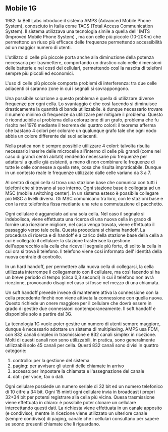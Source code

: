 ## Mobile 1G
1982: la Bell Labs introduce il sistema AMPS  (Advanced Mobile Phone System), conosciuto in Italia come TACS (Total Access Communication System). Il sistema utilizzava una tecnologia simile a quella dell' IMTS (Improved Mobile Phone System) , ma con celle più piccole (10-20Km) che permettono un riuso più efficace delle frequenze permettendo accessibilità ad un maggior numero di utenti.

L'utilizzo di celle più piccole porta anche alla diminuzione della potenza necessaria per trasmettere, comportando un drastico calo nelle dimensioni delle batterie e nei costi dei cellulari, permettendo così la nascita di telefoni sempre più piccoli ed economici.

L'uso di celle più piccole comporta problemi di interferenza: tra due celle adiacenti ci saranno zone in cui i segnali si sovrappongono.

Una possibile soluzione a questo problema è quella di utilizzare diverse frequenze per ogni cella. Lo svantaggio è che così facendo si diminuisce drasticamente la quantità di banda utilizzabile.
è dunque necessario trovare il numero minimo di frequenze da utilizzare per mitigare il problema.
Questo è riconducibile al problema della colorazione di un grafo, problema che fu risolto nel 1976 mediante il teorema dei quattro colori: il teorema afferma che bastano 4 colori per colorare un qualunque grafo tale che ogni nodo abbia un colore differente dai suoi adiacenti.

Nella pratica non è sempre possibile utilizzare 4 colori: talvolta risulta necessario inserire delle microcelle all'interno di celle più grandi (come nel caso di grandi centri abitati) rendendo necessarie più frequenze per adattarsi a quelle già esistenti, a meno di non combinare le frequenze di tutte le celle connesse a quella rete, cosa che risulta impraticabile. Dunque in un contesto reale le frequenze utilizzate dalle celle variano da 3 a 7.

Al centro di ogni cella si trova una stazione base che comunica con tutti i telefoni che si trovano al suo interno. Ogni stazione base è collegata ad un MSC (mobile switching center). In un sistema esteso è possibile collegare più MSC a livelli diversi. Gli MSC comunicano tra loro, con le stazioni base e con la rete telefonica fissa mediante una rete a commutazione di pacchetto.

Ogni cellulare è agganciato ad una sola cella. Nel caso il segnale si indebolisca, viene effettuata una ricerca di una nuova cella in grado di fornire una ricezione migliore, nel caso venga trovata, viene effettuato il passaggio verso tale cella. Questa procedura si chiama handoff. La procedura di ricerca e di handoff è a carico della stazione base della cella a cui è collegato il cellulare: la stazione trasferisce la gestione dell'apparecchio alla cella che riceve il segnale più forte, di solito la cella in cui ora si trova il telefono. Il telefono viene così informato dell' identità della nuova centrale di controllo.

In un hard handoff, per permettere alla nuova cella di collegarsi, la cella utilizzata interrompe il collegamento con il cellulare, ma così facendo si ha un breve periodo di tempo (circa 0,3 secondi) in cui il telefono non avrà ricezione, provocando disagi nel caso si fosse nel mezzo di una chiamata.

Un soft handoff prevede invece di mantenere attiva la connessione con la cella precedente finchè non viene attivata la connessione con quella nuova. Questo richiede un onere maggiore per il cellulare che dovrà essere in grado di gestire due connessioni contemporaneamente. Il soft handoff è disponibile solo a partire dal 3G.

La tecnologia 1G vuole poter gestire un numero di utenti sempre maggiore, dunque è necessario adottare un sistema di multiplexing. AMPS usa FDM, con 832 canali simplex in trasmissione e 832 canali simplex in ricezione. Molti di questi canali non sono utilizzabili, in pratica, sono generalmente utilizzabili solo 45 canali per cella.
Questi 832 canali sono divisi in quattro categorie:
1. controllo: per la gestione del sistema
2. paging: per avvisare gli utenti delle chiamate in arrivo
3. accesso:per impostare la chiamata e l'assegnazione del canale
4. dati: per voce, fax o dati.

Ogni cellulare possiede un numero seriale di 32 bit ed un numero telefonico di 10 cifre a 34 bit. Ogni 15 minti ogni cellulare invia in broadcast i propri 32+34 bit per potersi registrare alla cella più vicina. Quesa trasmissione viene effettuata in chiaro: è possibile poter clonare un cellulare intercettando questi dati. La richiesta viene effettuata in un canale apposito (e condiviso), mentre in ricezione viene utilizzato un ulteriore canale (sempre condiviso) di paging, canale che i cellulari consultano per sapere se soono presenti chiamate che li riguardano.
